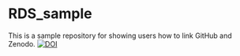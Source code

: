 # RDS_sample
This is a sample repository for showing users how to link GitHub and Zenodo.
[![DOI](https://zenodo.org/badge/538669181.svg)](https://zenodo.org/badge/latestdoi/538669181)
